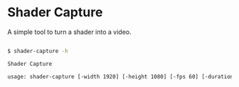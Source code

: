 # Shader Capture

A simple tool to turn a shader into a video.

```bash

$ shader-capture -h

Shader Capture

usage: shader-capture [-width 1920] [-height 1080] [-fps 60] [-duration 1] [-vs vertex-shader.glsl] [-fs fragment-shader.glsl] [-o output.y4m] [-h]

```